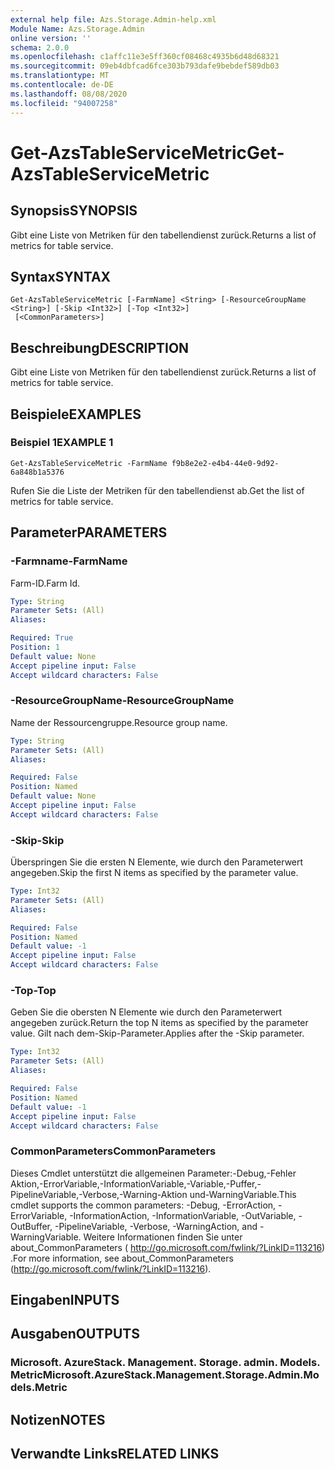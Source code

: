 ```yaml
---
external help file: Azs.Storage.Admin-help.xml
Module Name: Azs.Storage.Admin
online version: ''
schema: 2.0.0
ms.openlocfilehash: c1affc11e3e5ff360cf08468c4935b6d48d68321
ms.sourcegitcommit: 09eb4dbfcad6fce303b793dafe9bebdef589db03
ms.translationtype: MT
ms.contentlocale: de-DE
ms.lasthandoff: 08/08/2020
ms.locfileid: "94007258"
---
```

# <span data-ttu-id="e280e-101">Get-AzsTableServiceMetric</span><span class="sxs-lookup"><span data-stu-id="e280e-101">Get-AzsTableServiceMetric</span></span>

## <span data-ttu-id="e280e-102">Synopsis</span><span class="sxs-lookup"><span data-stu-id="e280e-102">SYNOPSIS</span></span>
<span data-ttu-id="e280e-103">Gibt eine Liste von Metriken für den tabellendienst zurück.</span><span class="sxs-lookup"><span data-stu-id="e280e-103">Returns a list of metrics for table service.</span></span>

## <span data-ttu-id="e280e-104">Syntax</span><span class="sxs-lookup"><span data-stu-id="e280e-104">SYNTAX</span></span>

```
Get-AzsTableServiceMetric [-FarmName] <String> [-ResourceGroupName <String>] [-Skip <Int32>] [-Top <Int32>]
 [<CommonParameters>]
```

## <span data-ttu-id="e280e-105">Beschreibung</span><span class="sxs-lookup"><span data-stu-id="e280e-105">DESCRIPTION</span></span>
<span data-ttu-id="e280e-106">Gibt eine Liste von Metriken für den tabellendienst zurück.</span><span class="sxs-lookup"><span data-stu-id="e280e-106">Returns a list of metrics for table service.</span></span>

## <span data-ttu-id="e280e-107">Beispiele</span><span class="sxs-lookup"><span data-stu-id="e280e-107">EXAMPLES</span></span>

### <span data-ttu-id="e280e-108">Beispiel 1</span><span class="sxs-lookup"><span data-stu-id="e280e-108">EXAMPLE 1</span></span>
```
Get-AzsTableServiceMetric -FarmName f9b8e2e2-e4b4-44e0-9d92-6a848b1a5376
```

<span data-ttu-id="e280e-109">Rufen Sie die Liste der Metriken für den tabellendienst ab.</span><span class="sxs-lookup"><span data-stu-id="e280e-109">Get the list of metrics for table service.</span></span>

## <span data-ttu-id="e280e-110">Parameter</span><span class="sxs-lookup"><span data-stu-id="e280e-110">PARAMETERS</span></span>

### <span data-ttu-id="e280e-111">-Farmname</span><span class="sxs-lookup"><span data-stu-id="e280e-111">-FarmName</span></span>
<span data-ttu-id="e280e-112">Farm-ID.</span><span class="sxs-lookup"><span data-stu-id="e280e-112">Farm Id.</span></span>

```yaml
Type: String
Parameter Sets: (All)
Aliases:

Required: True
Position: 1
Default value: None
Accept pipeline input: False
Accept wildcard characters: False
```

### <span data-ttu-id="e280e-113">-ResourceGroupName</span><span class="sxs-lookup"><span data-stu-id="e280e-113">-ResourceGroupName</span></span>
<span data-ttu-id="e280e-114">Name der Ressourcengruppe.</span><span class="sxs-lookup"><span data-stu-id="e280e-114">Resource group name.</span></span>

```yaml
Type: String
Parameter Sets: (All)
Aliases:

Required: False
Position: Named
Default value: None
Accept pipeline input: False
Accept wildcard characters: False
```

### <span data-ttu-id="e280e-115">-Skip</span><span class="sxs-lookup"><span data-stu-id="e280e-115">-Skip</span></span>
<span data-ttu-id="e280e-116">Überspringen Sie die ersten N Elemente, wie durch den Parameterwert angegeben.</span><span class="sxs-lookup"><span data-stu-id="e280e-116">Skip the first N items as specified by the parameter value.</span></span>

```yaml
Type: Int32
Parameter Sets: (All)
Aliases:

Required: False
Position: Named
Default value: -1
Accept pipeline input: False
Accept wildcard characters: False
```

### <span data-ttu-id="e280e-117">-Top</span><span class="sxs-lookup"><span data-stu-id="e280e-117">-Top</span></span>
<span data-ttu-id="e280e-118">Geben Sie die obersten N Elemente wie durch den Parameterwert angegeben zurück.</span><span class="sxs-lookup"><span data-stu-id="e280e-118">Return the top N items as specified by the parameter value.</span></span>
<span data-ttu-id="e280e-119">Gilt nach dem-Skip-Parameter.</span><span class="sxs-lookup"><span data-stu-id="e280e-119">Applies after the -Skip parameter.</span></span>

```yaml
Type: Int32
Parameter Sets: (All)
Aliases:

Required: False
Position: Named
Default value: -1
Accept pipeline input: False
Accept wildcard characters: False
```

### <span data-ttu-id="e280e-120">CommonParameters</span><span class="sxs-lookup"><span data-stu-id="e280e-120">CommonParameters</span></span>
<span data-ttu-id="e280e-121">Dieses Cmdlet unterstützt die allgemeinen Parameter:-Debug,-Fehler Aktion,-ErrorVariable,-InformationVariable,-Variable,-Puffer,-PipelineVariable,-Verbose,-Warning-Aktion und-WarningVariable.</span><span class="sxs-lookup"><span data-stu-id="e280e-121">This cmdlet supports the common parameters: -Debug, -ErrorAction, -ErrorVariable, -InformationAction, -InformationVariable, -OutVariable, -OutBuffer, -PipelineVariable, -Verbose, -WarningAction, and -WarningVariable.</span></span> <span data-ttu-id="e280e-122">Weitere Informationen finden Sie unter about_CommonParameters ( http://go.microsoft.com/fwlink/?LinkID=113216) .</span><span class="sxs-lookup"><span data-stu-id="e280e-122">For more information, see about_CommonParameters (http://go.microsoft.com/fwlink/?LinkID=113216).</span></span>

## <span data-ttu-id="e280e-123">Eingaben</span><span class="sxs-lookup"><span data-stu-id="e280e-123">INPUTS</span></span>

## <span data-ttu-id="e280e-124">Ausgaben</span><span class="sxs-lookup"><span data-stu-id="e280e-124">OUTPUTS</span></span>

### <span data-ttu-id="e280e-125">Microsoft. AzureStack. Management. Storage. admin. Models. Metric</span><span class="sxs-lookup"><span data-stu-id="e280e-125">Microsoft.AzureStack.Management.Storage.Admin.Models.Metric</span></span>

## <span data-ttu-id="e280e-126">Notizen</span><span class="sxs-lookup"><span data-stu-id="e280e-126">NOTES</span></span>

## <span data-ttu-id="e280e-127">Verwandte Links</span><span class="sxs-lookup"><span data-stu-id="e280e-127">RELATED LINKS</span></span>

